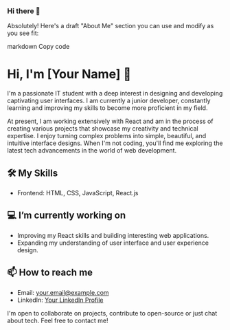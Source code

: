 ### Hi there 👋

<!--
**sametdemirezen/sametdemirezen** is a ✨ _special_ ✨ repository because its `README.md` (this file) appears on your GitHub profile.

Here are some ideas to get you started:

- 🔭 I’m currently working on ...
- 🌱 I’m currently learning ...
- 👯 I’m looking to collaborate on ...
- 🤔 I’m looking for help with ...
- 💬 Ask me about ...
- 📫 How to reach me: ...
- 😄 Pronouns: ...
- ⚡ Fun fact: ...
-->

Absolutely! Here's a draft "About Me" section you can use and modify as you see fit:

markdown
Copy code
# Hi, I'm [Your Name] 👋

I'm a passionate IT student with a deep interest in designing and developing captivating user interfaces. I am currently a junior developer, constantly learning and improving my skills to become more proficient in my field.

At present, I am working extensively with React and am in the process of creating various projects that showcase my creativity and technical expertise. I enjoy turning complex problems into simple, beautiful, and intuitive interface designs. When I'm not coding, you'll find me exploring the latest tech advancements in the world of web development.

## 🛠️ My Skills
- Frontend: HTML, CSS, JavaScript, React.js
<!-- Add any other skills or frameworks you are familiar with -->

## 💻 I’m currently working on
- Improving my React skills and building interesting web applications.
- Expanding my understanding of user interface and user experience design.

## 📫 How to reach me
- Email: your.email@example.com
- LinkedIn: [Your LinkedIn Profile](https://linkedin.com/in/yourusername)

I'm open to collaborate on projects, contribute to open-source or just chat about tech. Feel free to contact me!
